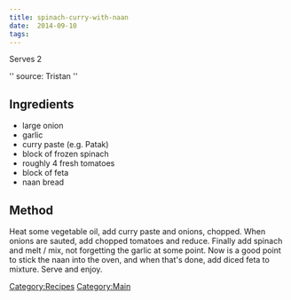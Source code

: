 ```yaml
---
title: spinach-curry-with-naan
date:  2014-09-10
tags:
---
```

Serves 2

'' source: Tristan ''

Ingredients
-----------

-   large onion
-   garlic
-   curry paste (e.g. Patak)
-   block of frozen spinach
-   roughly 4 fresh tomatoes
-   block of feta
-   naan bread

Method
------

Heat some vegetable oil, add curry paste and onions, chopped. When
onions are sauted, add chopped tomatoes and reduce. Finally add spinach
and melt / mix, not forgetting the garlic at some point. Now is a good
point to stick the naan into the oven, and when that's done, add diced
feta to mixture. Serve and enjoy.

<Category:Recipes> <Category:Main>

